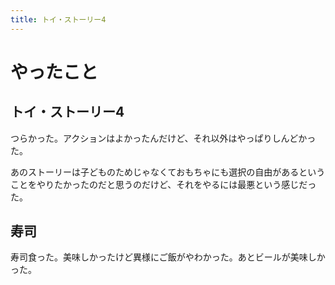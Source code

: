 ```yaml
---
title: トイ・ストーリー4
---
```


# やったこと

## トイ・ストーリー4

つらかった。アクションはよかったんだけど、それ以外はやっぱりしんどかった。

あのストーリーは子どものためじゃなくておもちゃにも選択の自由があるということをやりたかったのだと思うのだけど、それをやるには最悪という感じだった。

## 寿司

寿司食った。美味しかったけど異様にご飯がやわかった。あとビールが美味しかった。
